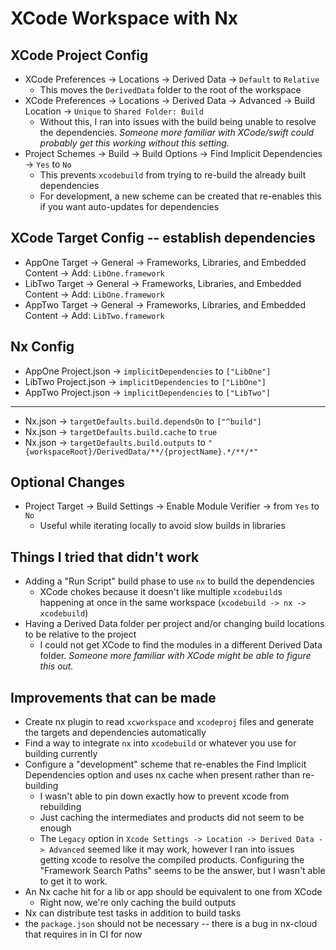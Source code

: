 # XCode Workspace with Nx

## XCode Project Config

- XCode Preferences -> Locations -> Derived Data -> `Default` to `Relative`
  - This moves the `DerivedData` folder to the root of the workspace
- XCode Preferences -> Locations -> Derived Data -> Advanced -> Build Location -> `Unique` to `Shared Folder: Build`
  - Without this, I ran into issues with the build being unable to resolve the dependencies.
    _Someone more familiar with XCode/swift could probably get this working without this setting._
- Project Schemes -> Build -> Build Options -> Find Implicit Dependencies -> `Yes` to `No`
  - This prevents `xcodebuild` from trying to re-build the already built dependencies
  - For development, a new scheme can be created that re-enables this if you want auto-updates for dependencies

## XCode Target Config -- establish dependencies

- AppOne Target -> General -> Frameworks, Libraries, and Embedded Content -> Add: `LibOne.framework`
- LibTwo Target -> General -> Frameworks, Libraries, and Embedded Content -> Add: `LibOne.framework`
- AppTwo Target -> General -> Frameworks, Libraries, and Embedded Content -> Add: `LibTwo.framework`

## Nx Config

- AppOne Project.json -> `implicitDependencies` to `["LibOne"]`
- LibTwo Project.json -> `implicitDependencies` to `["LibOne"]`
- AppTwo Project.json -> `implicitDependencies` to `["LibTwo"]`

---

- Nx.json -> `targetDefaults.build.dependsOn` to `["^build"]`
- Nx.json -> `targetDefaults.build.cache` to `true`
- Nx.json -> `targetDefaults.build.outputs` to `"{workspaceRoot}/DerivedData/**/{projectName}.*/**/*"`

## Optional Changes

- Project Target -> Build Settings -> Enable Module Verifier -> from `Yes` to `No`
  - Useful while iterating locally to avoid slow builds in libraries

## Things I tried that didn't work

- Adding a "Run Script" build phase to use `nx` to build the dependencies
  - XCode chokes because it doesn't like multiple `xcodebuild`s happening at once in the same workspace (`xcodebuild -> nx -> xcodebuild`)
- Having a Derived Data folder per project and/or changing build locations to be relative to the project
  - I could not get XCode to find the modules in a different Derived Data folder.
    _Someone more familiar with XCode might be able to figure this out._

## Improvements that can be made

- Create nx plugin to read `xcworkspace` and `xcodeproj` files and generate the targets and dependencies automatically
- Find a way to integrate `nx` into `xcodebuild` or whatever you use for building currently
- Configure a "development" scheme that re-enables the Find Implicit Dependencies option and uses nx cache when present rather than re-building
   - I wasn't able to pin down exactly how to prevent xcode from rebuilding
   - Just caching the intermediates and products did not seem to be enough
   - The `Legacy` option in `Xcode Settings -> Location -> Derived Data -> Advanced` seemed like it may work, however I ran into issues getting xcode to resolve the compiled products. Configuring the "Framework Search Paths" seems to be the answer, but I wasn't able to get it to work.
- An Nx cache hit for a lib or app should be equivalent to one from XCode
   - Right now, we're only caching the build outputs
- Nx can distribute test tasks in addition to build tasks
- the `package.json` should not be necessary -- there is a bug in nx-cloud that requires in in CI for now